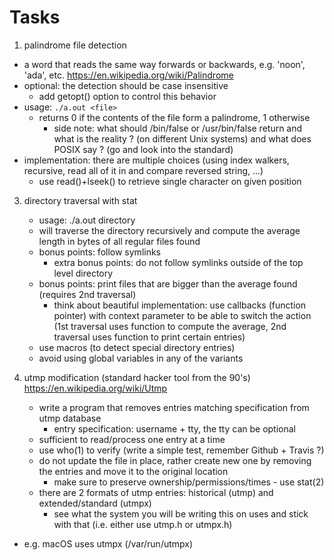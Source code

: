 # Tasks

1) palindrome file detection
  - a word that reads the same way forwards or backwards, e.g. 'noon', 'ada', etc.
    https://en.wikipedia.org/wiki/Palindrome
  - optional: the detection should be case insensitive
    - add getopt() option to control this behavior
  - usage: `./a.out <file>`
    - returns 0 if the contents of the file form a palindrome, 1 otherwise
      - side note: what should /bin/false or /usr/bin/false return and what is the reality ? (on different Unix systems)
                   and what does POSIX say ? (go and look into the standard)
  - implementation: there are multiple choices (using index walkers, recursive,
    read all of it in and compare reversed string, ...)
    - use read()+lseek() to retrieve single character on given position

3) directory traversal with stat
   - usage: ./a.out directory
   - will traverse the directory recursively and compute the average length in bytes of all regular files found
   - bonus points: follow symlinks
     - extra bonus points: do not follow symlinks outside of the top level directory
   - bonus points: print files that are bigger than the average found (requires 2nd traversal)
     - think about beautiful implementation: use callbacks (function pointer)
       with context parameter to be able to switch the action (1st traversal
       uses function to compute the average, 2nd traversal uses function to
       print certain entries)
   - use macros (to detect special directory entries)
   - avoid using global variables in any of the variants

4) utmp modification (standard hacker tool from the 90's)
   https://en.wikipedia.org/wiki/Utmp
   - write a program that removes entries matching specification from utmp database
     - entry specification: username + tty, the tty can be optional
   - sufficient to read/process one entry at a time
   - use who(1) to verify (write a simple test, remember Github + Travis ?)
   - do not update the file in place, rather create new one by removing the entries and move it to the original location
     - make sure to preserve ownership/permissions/times - use stat(2)
   - there are 2 formats of utmp entries: historical (utmp) and extended/standard (utmpx)
     - see what the system you will be writing this on uses and stick with that (i.e. either use utmp.h or utmpx.h) 
- e.g. macOS uses utmpx (/var/run/utmpx)
